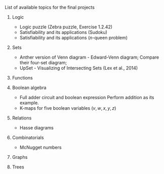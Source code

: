 List of available topics for the final projects

1. Logic   
   - Logic puzzle (Zebra puzzle, Exercise 1.2.42)
   - Satisfiability and its applications (Sudoku)
   - Satisfiability and its applications ($n$-queen problem)

2. Sets
   - Anther version of Venn diagram - Edward-Venn diagram; Compare their four-set diagram; 
   - UpSet - Visualizing of Intersecting Sets (Lex et al., 2014) 

3. Functions

4. Boolean algebra   
   - Full adder circuit and boolean expression
     Perform addition as its example.
   - K-maps for five boolean variables  $(v, w, x, y, z)$

5. Relations
   - Hasse diagrams

6. Combinatorials
   - McNugget numbers

7. Graphs

8. Trees